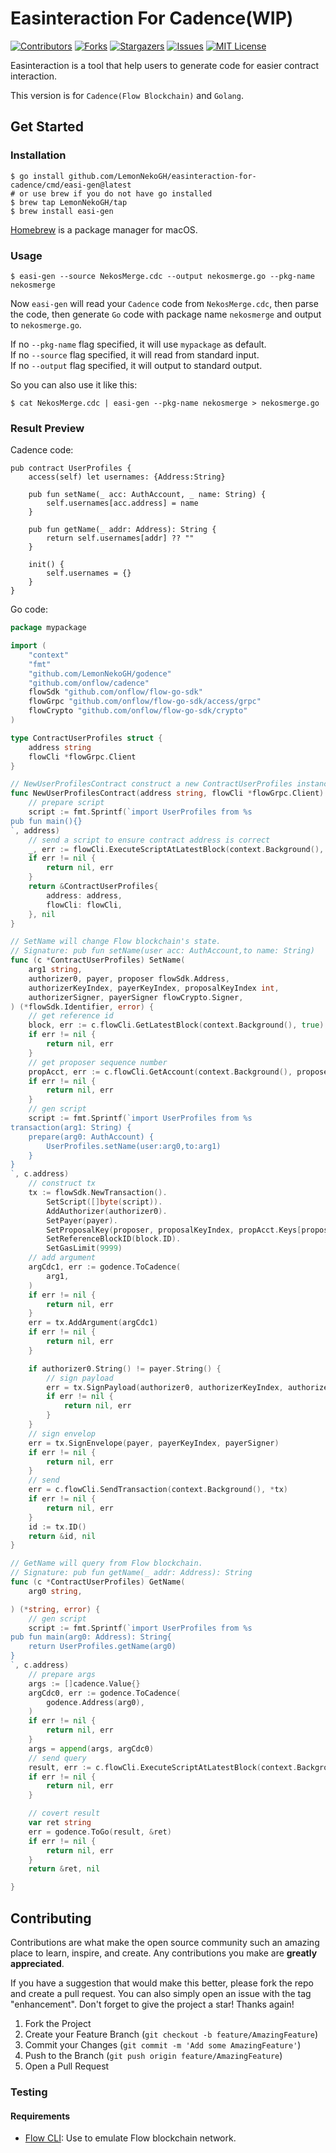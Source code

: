 # Easinteraction For Cadence(WIP)
[![Contributors][contributors-shield]][contributors-url]
[![Forks][forks-shield]][forks-url]
[![Stargazers][stars-shield]][stars-url]
[![Issues][issues-shield]][issues-url]
[![MIT License][license-shield]][license-url]

Easinteraction is a tool that help users to generate code for easier contract interaction.

This version is for `Cadence(Flow Blockchain)` and `Golang`.
## Get Started
### Installation
```shell
$ go install github.com/LemonNekoGH/easinteraction-for-cadence/cmd/easi-gen@latest
# or use brew if you do not have go installed
$ brew tap LemonNekoGH/tap
$ brew install easi-gen
```
[Homebrew](https://brew.sh/) is a package manager for macOS.
### Usage
```shell
$ easi-gen --source NekosMerge.cdc --output nekosmerge.go --pkg-name nekosmerge
```
Now `easi-gen` will read your `Cadence` code from `NekosMerge.cdc`, then parse the code, then generate `Go` code with package name `nekosmerge` and output to `nekosmerge.go`. 

If no `--pkg-name` flag specified, it will use `mypackage` as default.  
If no `--source` flag specified, it will read from standard input.  
If no `--output` flag specified, it will output to standard output.

So you can also use it like this:
```shell
$ cat NekosMerge.cdc | easi-gen --pkg-name nekosmerge > nekosmerge.go
```

### Result Preview
Cadence code:
```cadence
pub contract UserProfiles {
    access(self) let usernames: {Address:String}

    pub fun setName(_ acc: AuthAccount, _ name: String) {
        self.usernames[acc.address] = name
    }

    pub fun getName(_ addr: Address): String {
        return self.usernames[addr] ?? ""
    }

    init() {
        self.usernames = {}
    }
}
```
Go code:

```go
package mypackage

import (
	"context"
	"fmt"
	"github.com/LemonNekoGH/godence"
	"github.com/onflow/cadence"
	flowSdk "github.com/onflow/flow-go-sdk"
	flowGrpc "github.com/onflow/flow-go-sdk/access/grpc"
	flowCrypto "github.com/onflow/flow-go-sdk/crypto"
)

type ContractUserProfiles struct {
	address string
	flowCli *flowGrpc.Client
}

// NewUserProfilesContract construct a new ContractUserProfiles instance.
func NewUserProfilesContract(address string, flowCli *flowGrpc.Client) (*ContractUserProfiles, error) {
	// prepare script
	script := fmt.Sprintf(`import UserProfiles from %s
pub fun main(){}
`, address)
	// send a script to ensure contract address is correct
	_, err := flowCli.ExecuteScriptAtLatestBlock(context.Background(), []byte(script), nil)
	if err != nil {
		return nil, err
	}
	return &ContractUserProfiles{
		address: address,
		flowCli: flowCli,
	}, nil
}

// SetName will change Flow blockchain's state.
// Signature: pub fun setName(user acc: AuthAccount,to name: String)
func (c *ContractUserProfiles) SetName(
	arg1 string,
	authorizer0, payer, proposer flowSdk.Address,
	authorizerKeyIndex, payerKeyIndex, proposalKeyIndex int,
	authorizerSigner, payerSigner flowCrypto.Signer,
) (*flowSdk.Identifier, error) {
	// get reference id
	block, err := c.flowCli.GetLatestBlock(context.Background(), true)
	if err != nil {
		return nil, err
	}
	// get proposer sequence number
	propAcct, err := c.flowCli.GetAccount(context.Background(), proposer)
	if err != nil {
		return nil, err
	}
	// gen script
	script := fmt.Sprintf(`import UserProfiles from %s
transaction(arg1: String) {
    prepare(arg0: AuthAccount) {
        UserProfiles.setName(user:arg0,to:arg1)
    }
}
`, c.address)
	// construct tx
	tx := flowSdk.NewTransaction().
		SetScript([]byte(script)).
		AddAuthorizer(authorizer0).
		SetPayer(payer).
		SetProposalKey(proposer, proposalKeyIndex, propAcct.Keys[proposalKeyIndex].SequenceNumber).
		SetReferenceBlockID(block.ID).
		SetGasLimit(9999)
	// add argument
	argCdc1, err := godence.ToCadence(
		arg1,
	)
	if err != nil {
		return nil, err
	}
	err = tx.AddArgument(argCdc1)
	if err != nil {
		return nil, err
	}

	if authorizer0.String() != payer.String() {
		// sign payload
		err = tx.SignPayload(authorizer0, authorizerKeyIndex, authorizerSigner)
		if err != nil {
			return nil, err
		}
	}
	// sign envelop
	err = tx.SignEnvelope(payer, payerKeyIndex, payerSigner)
	if err != nil {
		return nil, err
	}
	// send
	err = c.flowCli.SendTransaction(context.Background(), *tx)
	if err != nil {
		return nil, err
	}
	id := tx.ID()
	return &id, nil
}

// GetName will query from Flow blockchain.
// Signature: pub fun getName(_ addr: Address): String
func (c *ContractUserProfiles) GetName(
	arg0 string,

) (*string, error) {
	// gen script
	script := fmt.Sprintf(`import UserProfiles from %s
pub fun main(arg0: Address): String{
    return UserProfiles.getName(arg0)
}
`, c.address)
	// prepare args
	args := []cadence.Value{}
	argCdc0, err := godence.ToCadence(
		godence.Address(arg0),
	)
	if err != nil {
		return nil, err
	}
	args = append(args, argCdc0)
	// send query
	result, err := c.flowCli.ExecuteScriptAtLatestBlock(context.Background(), []byte(script), args)
	if err != nil {
		return nil, err
	}

	// covert result
	var ret string
	err = godence.ToGo(result, &ret)
	if err != nil {
		return nil, err
	}
	return &ret, nil

}

```
## Contributing

Contributions are what make the open source community such an amazing place to learn, inspire, and create. Any contributions you make are **greatly appreciated**.

If you have a suggestion that would make this better, please fork the repo and create a pull request. You can also simply open an issue with the tag "enhancement".
Don't forget to give the project a star! Thanks again!

1. Fork the Project
2. Create your Feature Branch (`git checkout -b feature/AmazingFeature`)
3. Commit your Changes (`git commit -m 'Add some AmazingFeature'`)
4. Push to the Branch (`git push origin feature/AmazingFeature`)
5. Open a Pull Request

<!-- MARKDOWN LINKS & IMAGES -->
<!-- https://www.markdownguide.org/basic-syntax/#reference-style-links -->
[contributors-shield]: https://img.shields.io/github/contributors/LemonNekoGH/easinteraction-for-cadence.svg
[contributors-url]: https://github.com/LemonNekoGH/easinteraction-for-cadence/graphs/contributors
[forks-shield]: https://img.shields.io/github/forks/LemonNekoGH/easinteraction-for-cadence.svg
[forks-url]: https://github.com/LemonNekoGH/easinteraction-for-cadence/network/members
[stars-shield]: https://img.shields.io/github/stars/LemonNekoGH/easinteraction-for-cadence.svg
[stars-url]: https://github.com/LemonNekoGH/easinteraction-for-cadence/stargazers
[issues-shield]: https://img.shields.io/github/issues/LemonNekoGH/easinteraction-for-cadence.svg
[issues-url]: https://github.com/LemonNekoGH/easinteraction-for-cadence/issues
[license-shield]: https://img.shields.io/github/license/LemonNekoGH/easinteraction-for-cadence.svg
[license-url]: https://github.com/othneildrew/

### Testing
#### Requirements
- [Flow CLI](https://docs.onflow.org/flow-cli/): Use to emulate Flow blockchain network.
